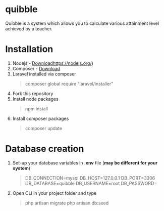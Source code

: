 # quibble
Quibble is a system which allows you to calculate various attainment level achieved by a teacher.

# Installation
1. Nodejs - [Download]()https://nodejs.org/)
2. Composer - [Download](https://getcomposer.org/download/)
3. Laravel installed via composer
   >composer global require "laravel/installer"
4. Fork this repository
5. Install node packages
   >npm install
6. Install composer packages
   >composer update


# Database creation
1. Set-up your database variables in **.env** file (**may be different for your system**)
   >DB_CONNECTION=mysql
   >DB_HOST=127.0.0.1
   >DB_PORT=3306
   >DB_DATABASE=quibble
   >DB_USERNAME=root
   >DB_PASSWORD=

2. Open CLI in your project folder and type
   > php artisan migrate
   > php artisan db:seed